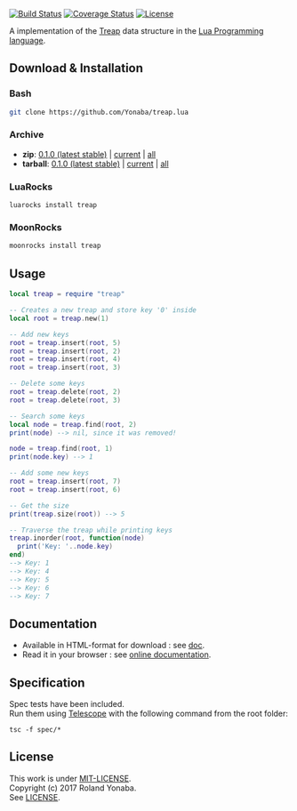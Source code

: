 [![Build Status](https://travis-ci.org/Yonaba/treap.lua.png)](https://travis-ci.org/Yonaba/treap.lua)
[![Coverage Status](https://coveralls.io/repos/Yonaba/treap.lua/badge.png?branch=master)](https://coveralls.io/r/Yonaba/treap.lua?branch=master)
[![License](http://img.shields.io/badge/Licence-MIT-brightgreen.svg)](LICENSE)


A implementation of the [Treap](https://en.wikipedia.org/wiki/Treap) data structure in the [Lua Programming language](http://www.lua.org).

## Download & Installation
### Bash

```bash
git clone https://github.com/Yonaba/treap.lua
````

### Archive
* __zip__: [0.1.0 (latest stable)](http://github.com/Yonaba/treap.lua/archive/treap.lua-0.1.0-1.zip) | [current](http://github.com/Yonaba/treap.lua/archive/master.zip) | [all](http://github.com/Yonaba/treap.lua/tags)
* __tarball__: [0.1.0 (latest stable)](http://github.com/Yonaba/treap.lua/archive/treap.lua-0.1.0-1.tar.gz) | [current](http://github.com/Yonaba/treap.lua/archive/master.tar.gz) | [all](http://github.com/Yonaba/treap.lua/tags)

### LuaRocks
```
luarocks install treap
````

### MoonRocks

```bash
moonrocks install treap
````


## Usage

```lua
local treap = require "treap"

-- Creates a new treap and store key '0' inside
local root = treap.new(1)

-- Add new keys
root = treap.insert(root, 5)
root = treap.insert(root, 2)
root = treap.insert(root, 4)
root = treap.insert(root, 3)

-- Delete some keys
root = treap.delete(root, 2)
root = treap.delete(root, 3)

-- Search some keys
local node = treap.find(root, 2)
print(node) --> nil, since it was removed!

node = treap.find(root, 1)
print(node.key) --> 1

-- Add some new keys
root = treap.insert(root, 7)
root = treap.insert(root, 6)

-- Get the size
print(treap.size(root)) --> 5

-- Traverse the treap while printing keys
treap.inorder(root, function(node)
  print('Key: '..node.key)
end)
--> Key: 1
--> Key: 4
--> Key: 5
--> Key: 6
--> Key: 7
````
  
## Documentation
* Available in HTML-format for download : see [doc](https://github.com/Yonaba/treap.lua/blob/master/doc).
* Read it in your browser : see [online documentation](http://yonaba.github.io/treap.lua/doc).

## Specification
Spec tests have been included.<br/>
Run them using [Telescope](https://github.com/norman/telescope) with the following command from the root folder:

````
tsc -f spec/*
````

## License
This work is under [MIT-LICENSE](http://www.opensource.org/licenses/mit-license.php).<br/>
Copyright (c) 2017 Roland Yonaba. <br/>
See [LICENSE](LICENSE).


